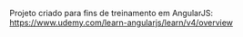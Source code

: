Projeto criado para fins de treinamento em AngularJS: https://www.udemy.com/learn-angularjs/learn/v4/overview